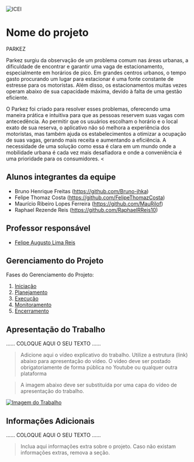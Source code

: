 ![ICEI](images/icei-pucminas.png)

# Nome do projeto

PARKEZ

>
Parkez surgiu da observação de um problema comum nas áreas urbanas, a dificuldade de encontrar e garantir uma vaga de estacionamento, especialmente em horários de pico. Em grandes centros urbanos, o tempo gasto procurando um lugar para estacionar é uma fonte constante de estresse para os motoristas. Além disso, os estacionamentos muitas vezes operam abaixo de sua capacidade máxima, devido à falta de uma gestão eficiente.

O Parkez foi criado para resolver esses problemas, oferecendo uma maneira prática e intuitiva para que as pessoas reservem suas vagas com antecedência. Ao permitir que os usuários escolham o horário e o local exato de sua reserva, o aplicativo não só melhora a experiência dos motoristas, mas também ajuda os estabelecimentos a otimizar a ocupação de suas vagas, gerando mais receita e aumentando a eficiência. A necessidade de uma solução como essa é clara em um mundo onde a mobilidade urbana é cada vez mais desafiadora e onde a conveniência é uma prioridade para os consumidores.
<


## Alunos integrantes da equipe

* Bruno Henrique Freitas (https://github.com/Bruno-jhka)
* Felipe Thomaz Costa (https://github.com/FelipeThomazCosta)
* Maurício Ribeiro Lopes Ferreira (https://github.com/MauRilof)
* Raphael Rezende Reis (https://github.com/RaphaelRReis10)


## Professor responsável

* [Felipe Augusto Lima Reis](https://github.com/falreis)

## Gerenciamento do Projeto

Fases do Gerenciamento do Projeto:
1. [Iniciação](docs/01-iniciacao)
2. [Planejamento](docs/02-planejamento)
3. [Execução](docs/03-execucao)
4. [Monitoramento](docs/04-monitoramento)
5. [Encerramento](docs/05-encerramento)

## Apresentação do Trabalho

......  COLOQUE AQUI O SEU TEXTO ......

> Adicione aqui o vídeo explicativo do trabalho.
> Utilize a estrutura (link) abaixo para apresentação do vídeo.
> O vídeo deve ser postado obrigatoriamente de forma pública no Youtube ou qualquer outra plataforma 

> A imagem abaixo deve ser substituída por uma capa do vídeo de apresentação do trabalho.

[![Imagem do Trabalho](images/pucminas-video-youtube.jpg)](https://www.youtube.com/watch?v=unq_cZ6NOwk)

## Informações Adicionais

......  COLOQUE AQUI O SEU TEXTO ......

> Inclua aqui informações extra sobre o projeto.
> Caso não existam informações extras, remova a seção.
